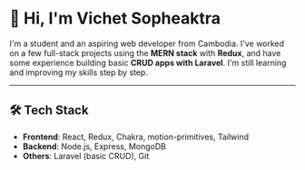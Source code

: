 # 👋 Hi, I'm Vichet Sopheaktra

I'm a student and an aspiring web developer from Cambodia. I've worked on a few full-stack projects using the **MERN stack** with **Redux**, and have some experience building basic **CRUD apps with Laravel**. I'm still learning and improving my skills step by step.

---

## 🛠 Tech Stack

- **Frontend**: React, Redux, Chakra, motion-primitives, Tailwind
- **Backend**: Node.js, Express, MongoDB
- **Others**: Laravel (basic CRUD), Git
